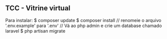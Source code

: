 ## TCC - Vitrine virtual

Para instalar:
$ composer update
$ composer install
// renomeie o arquivo '.env.example' para '.env'
// Vá ao php admin e crie um database chamado laravel
$ php artisan migrate
